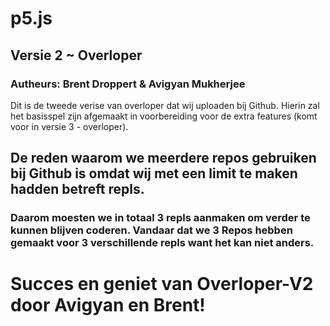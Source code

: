 # p5.js
## Versie 2 ~ Overloper
### Autheurs: Brent Droppert & Avigyan Mukherjee

Dit is de tweede verise van overloper dat wij uploaden bij Github. Hierin zal het basisspel zijn afgemaakt in voorbereiding voor de extra features (komt voor in versie 3 - overloper).

## De reden waarom we meerdere repos gebruiken bij Github is omdat wij met een limit te maken hadden betreft repls. 
### Daarom moesten we in totaal 3 repls aanmaken om verder te kunnen blijven coderen. Vandaar dat we 3 Repos hebben gemaakt voor 3 verschillende repls want het kan niet anders.

# Succes en geniet van Overloper-V2 door Avigyan en Brent!
